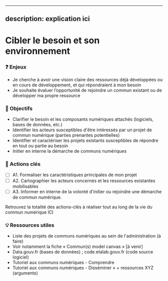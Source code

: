 ---

## description: explication ici

# Cibler le besoin et son environnement

### ❓ Enjeux

* Je cherche à avoir une vision claire des ressources déjà développées ou en cours de développement, et qui répondraient à mon besoin
* Je souhaite évaluer l’opportunité de rejoindre un commun existant ou de développer ma propre ressource

### 🎯 Objectifs

* Clarifier le besoin et les composants numériques attachés (logiciels, bases de données, etc.)
* Identifier les acteurs susceptibles d'être intéressés par un projet de commun numérique (parties prenantes potentielles)
* Identifier et caractériser les projets existants susceptibles de répondre en tout ou partie au besoin
* Initier en interne la démarche de communs numériques

### 📑 Actions clés

* [ ] A1. Formaliser les caractéristiques principales de mon projet
* [ ] A2. Cartographier les acteurs concernés et les ressources existantes mobilisables
* [ ] A3. Informer en interne de la volonté d'initier ou rejoindre une démarche de commun numérique.

Retrouvez la totalité des actions-clés à réaliser tout au long de la vie du commun numérique ICI

### 💡 Ressources utiles

* Liste des projets de communs numériques au sein de l'administration (à faire)
* Voir notamment la fiche « Commun(s) model canvas » [à venir]
* Data.gouv.fr (bases de données) ; code.etalab.gouv.fr (code source logiciel)
* Tutoriel aux communs numériques - Comprendre
* Tutoriel aux communs numériques - Disséminer » + ressources XYZ (arguments)